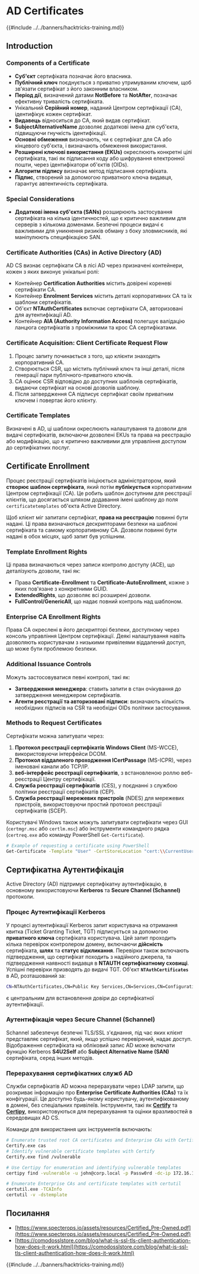 # AD Certificates

{{#include ../../banners/hacktricks-training.md}}

## Introduction

### Components of a Certificate

- **Суб'єкт** сертифіката позначає його власника.
- **Публічний ключ** поєднується з приватно утримуваним ключем, щоб зв'язати сертифікат з його законним власником.
- **Період дії**, визначений датами **NotBefore** та **NotAfter**, позначає ефективну тривалість сертифіката.
- Унікальний **Серійний номер**, наданий Центром сертифікації (CA), ідентифікує кожен сертифікат.
- **Видавець** відноситься до CA, який видав сертифікат.
- **SubjectAlternativeName** дозволяє додаткові імена для суб'єкта, підвищуючи гнучкість ідентифікації.
- **Основні обмеження** визначають, чи є сертифікат для CA або кінцевого суб'єкта, і визначають обмеження використання.
- **Розширені ключові використання (EKUs)** окреслюють конкретні цілі сертифіката, такі як підписання коду або шифрування електронної пошти, через ідентифікатори об'єктів (OIDs).
- **Алгоритм підпису** визначає метод підписання сертифіката.
- **Підпис**, створений за допомогою приватного ключа видавця, гарантує автентичність сертифіката.

### Special Considerations

- **Додаткові імена суб'єкта (SANs)** розширюють застосування сертифіката на кілька ідентичностей, що є критично важливим для серверів з кількома доменами. Безпечні процеси видачі є важливими для уникнення ризиків обману з боку зловмисників, які маніпулюють специфікацією SAN.

### Certificate Authorities (CAs) in Active Directory (AD)

AD CS визнає сертифікати CA в лісі AD через призначені контейнери, кожен з яких виконує унікальні ролі:

- Контейнер **Certification Authorities** містить довірені кореневі сертифікати CA.
- Контейнер **Enrolment Services** містить деталі корпоративних CA та їх шаблони сертифікатів.
- Об'єкт **NTAuthCertificates** включає сертифікати CA, авторизовані для аутентифікації AD.
- Контейнер **AIA (Authority Information Access)** полегшує валідацію ланцюга сертифікатів з проміжними та крос CA сертифікатами.

### Certificate Acquisition: Client Certificate Request Flow

1. Процес запиту починається з того, що клієнти знаходять корпоративний CA.
2. Створюється CSR, що містить публічний ключ та інші деталі, після генерації пари публічного-приватного ключів.
3. CA оцінює CSR відповідно до доступних шаблонів сертифікатів, видаючи сертифікат на основі дозволів шаблону.
4. Після затвердження CA підписує сертифікат своїм приватним ключем і повертає його клієнту.

### Certificate Templates

Визначені в AD, ці шаблони окреслюють налаштування та дозволи для видачі сертифікатів, включаючи дозволені EKUs та права на реєстрацію або модифікацію, що є критично важливими для управління доступом до сертифікатних послуг.

## Certificate Enrollment

Процес реєстрації сертифікатів ініціюється адміністратором, який **створює шаблон сертифіката**, який потім **публікується** корпоративним Центром сертифікації (CA). Це робить шаблон доступним для реєстрації клієнтів, що досягається шляхом додавання імені шаблону до поля `certificatetemplates` об'єкта Active Directory.

Щоб клієнт міг запитати сертифікат, **права на реєстрацію** повинні бути надані. Ці права визначаються дескрипторами безпеки на шаблоні сертифіката та самому корпоративному CA. Дозволи повинні бути надані в обох місцях, щоб запит був успішним.

### Template Enrollment Rights

Ці права визначаються через записи контролю доступу (ACE), що деталізують дозволи, такі як:

- Права **Certificate-Enrollment** та **Certificate-AutoEnrollment**, кожне з яких пов'язане з конкретними GUID.
- **ExtendedRights**, що дозволяє всі розширені дозволи.
- **FullControl/GenericAll**, що надає повний контроль над шаблоном.

### Enterprise CA Enrollment Rights

Права CA окреслені в його дескрипторі безпеки, доступному через консоль управління Центром сертифікації. Деякі налаштування навіть дозволяють користувачам з низькими привілеями віддалений доступ, що може бути проблемою безпеки.

### Additional Issuance Controls

Можуть застосовуватися певні контролі, такі як:

- **Затвердження менеджера**: ставить запити в стан очікування до затвердження менеджером сертифікатів.
- **Агенти реєстрації та авторизовані підписи**: визначають кількість необхідних підписів на CSR та необхідні OIDs політики застосування.

### Methods to Request Certificates

Сертифікати можна запитувати через:

1. **Протокол реєстрації сертифікатів Windows Client** (MS-WCCE), використовуючи інтерфейси DCOM.
2. **Протокол віддаленого проходження ICertPassage** (MS-ICPR), через іменовані канали або TCP/IP.
3. **веб-інтерфейс реєстрації сертифікатів**, з встановленою роллю веб-реєстрації Центру сертифікації.
4. **Служба реєстрації сертифікатів** (CES), у поєднанні з службою політики реєстрації сертифікатів (CEP).
5. **Служба реєстрації мережевих пристроїв** (NDES) для мережевих пристроїв, використовуючи простий протокол реєстрації сертифікатів (SCEP).

Користувачі Windows також можуть запитувати сертифікати через GUI (`certmgr.msc` або `certlm.msc`) або інструменти командного рядка (`certreq.exe` або команду PowerShell `Get-Certificate`).
```bash
# Example of requesting a certificate using PowerShell
Get-Certificate -Template "User" -CertStoreLocation "cert:\\CurrentUser\\My"
```
## Сертифікатна Аутентифікація

Active Directory (AD) підтримує сертифікатну аутентифікацію, в основному використовуючи **Kerberos** та **Secure Channel (Schannel)** протоколи.

### Процес Аутентифікації Kerberos

У процесі аутентифікації Kerberos запит користувача на отримання квитка (Ticket Granting Ticket, TGT) підписується за допомогою **приватного ключа** сертифіката користувача. Цей запит проходить кілька перевірок контролером домену, включаючи **дійсність** сертифіката, **шлях** та **статус відкликання**. Перевірки також включають підтвердження, що сертифікат походить з надійного джерела, та підтвердження наявності видавця в **NTAUTH сертифікатному сховищі**. Успішні перевірки призводять до видачі TGT. Об'єкт **`NTAuthCertificates`** в AD, розташований за:
```bash
CN=NTAuthCertificates,CN=Public Key Services,CN=Services,CN=Configuration,DC=<domain>,DC=<com>
```
є центральним для встановлення довіри до сертифікатної аутентифікації.

### Аутентифікація через Secure Channel (Schannel)

Schannel забезпечує безпечні TLS/SSL з'єднання, під час яких клієнт представляє сертифікат, який, якщо успішно перевірений, надає доступ. Відображення сертифіката на обліковий запис AD може включати функцію Kerberos **S4U2Self** або **Subject Alternative Name (SAN)** сертифіката, серед інших методів.

### Перерахування сертифікатних служб AD

Служби сертифікатів AD можна перерахувати через LDAP запити, що розкриває інформацію про **Enterprise Certificate Authorities (CAs)** та їх конфігурації. Це доступно будь-якому користувачу, аутентифікованому в домені, без спеціальних привілеїв. Інструменти, такі як **[Certify](https://github.com/GhostPack/Certify)** та **[Certipy](https://github.com/ly4k/Certipy)**, використовуються для перерахування та оцінки вразливостей в середовищах AD CS.

Команди для використання цих інструментів включають:
```bash
# Enumerate trusted root CA certificates and Enterprise CAs with Certify
Certify.exe cas
# Identify vulnerable certificate templates with Certify
Certify.exe find /vulnerable

# Use Certipy for enumeration and identifying vulnerable templates
certipy find -vulnerable -u john@corp.local -p Passw0rd -dc-ip 172.16.126.128

# Enumerate Enterprise CAs and certificate templates with certutil
certutil.exe -TCAInfo
certutil -v -dstemplate
```
## Посилання

- [https://www.specterops.io/assets/resources/Certified_Pre-Owned.pdf](https://www.specterops.io/assets/resources/Certified_Pre-Owned.pdf)
- [https://comodosslstore.com/blog/what-is-ssl-tls-client-authentication-how-does-it-work.html](https://comodosslstore.com/blog/what-is-ssl-tls-client-authentication-how-does-it-work.html)

{{#include ../../banners/hacktricks-training.md}}
